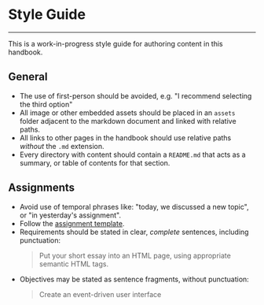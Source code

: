 # Style Guide

---

This is a work-in-progress style guide for authoring content in this handbook.

## General

- The use of first-person should be avoided, e.g. "I recommend selecting the third option"
- All image or other embedded assets should be placed in an `assets` folder adjacent to the markdown document and linked with relative paths.
- All links to other pages in the handbook should use relative paths _without_ the `.md` extension.
- Every directory with content should contain a `README.md` that acts as a summary, or table of contents for that section.

## Assignments

- Avoid use of temporal phrases like: "today, we discussed a new topic", or "in yesterday's assignment".
- Follow the [assignment template](./assignment-template).
- Requirements should be stated in clear, _complete_ sentences, including punctuation:
  > Put your short essay into an HTML page, using appropriate semantic HTML tags.
- Objectives may be stated as sentence fragments, without punctuation:
  > Create an event-driven user interface

